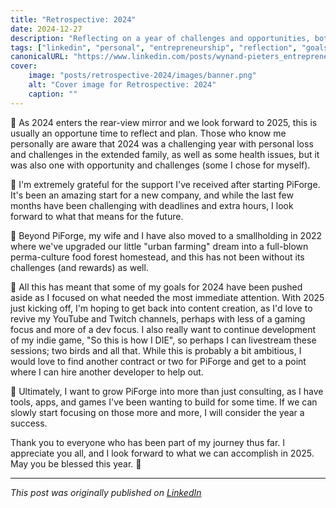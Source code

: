 ```yaml
---
title: "Retrospective: 2024"
date: 2024-12-27
description: "Reflecting on a year of challenges and opportunities, both personal and professional"
tags: ["linkedin", "personal", "entrepreneurship", "reflection", "goals"]
canonicalURL: "https://www.linkedin.com/posts/wynand-pieters_entrepreneurship-softwareengineering-gamedev-activity-7280120065625120768-zONm"
cover:
    image: "posts/retrospective-2024/images/banner.png"
    alt: "Cover image for Retrospective: 2024"
    caption: ""
---
```


🌱 As 2024 enters the rear-view mirror and we look forward to 2025, this is usually an opportune time to reflect and plan. Those who know me personally are aware that 2024 was a challenging year with personal loss and challenges in the extended family, as well as some health issues, but it was also one with opportunity and challenges (some I chose for myself).

💼 I'm extremely grateful for the support I've received after starting PiForge. It's been an amazing start for a new company, and while the last few months have been challenging with deadlines and extra hours, I look forward to what that means for the future.

🏡 Beyond PiForge, my wife and I have also moved to a smallholding in 2022 where we've upgraded our little "urban farming" dream into a full-blown perma-culture food forest homestead, and this has not been without its challenges (and rewards) as well.

🎯 All this has meant that some of my goals for 2024 have been pushed aside as I focused on what needed the most immediate attention. With 2025 just kicking off, I'm hoping to get back into content creation, as I'd love to revive my YouTube and Twitch channels, perhaps with less of a gaming focus and more of a dev focus. I also really want to continue development of my indie game, "So this is how I DIE", so perhaps I can livestream these sessions; two birds and all that. While this is probably a bit ambitious, I would love to find another contract or two for PiForge and get to a point where I can hire another developer to help out.

🚀 Ultimately, I want to grow PiForge into more than just consulting, as I have tools, apps, and games I've been wanting to build for some time. If we can slowly start focusing on those more and more, I will consider the year a success.

Thank you to everyone who has been part of my journey thus far. I appreciate you all, and I look forward to what we can accomplish in 2025. May you be blessed this year. 🙏

---
*This post was originally published on [LinkedIn](https://www.linkedin.com/posts/wynand-pieters_entrepreneurship-softwareengineering-gamedev-activity-7280120065625120768-zONm)*
